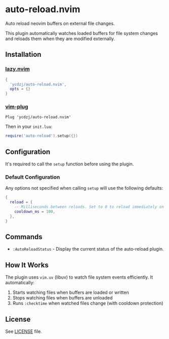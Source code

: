 # auto-reload.nvim

Auto reload neovim buffers on external file changes.

This plugin automatically watches loaded buffers for file system changes and
reloads them when they are modified externally.

## Installation

### [lazy.nvim](https://github.com/folke/lazy.nvim)

```lua
{
  'ycdzj/auto-reload.nvim',
  opts = {}
}
```

### [vim-plug](https://github.com/junegunn/vim-plug)

```vim
Plug 'ycdzj/auto-reload.nvim'
```

Then in your `init.lua`:

```lua
require('auto-reload').setup({})
```

## Configuration

It's required to call the `setup` function before using the plugin.

### Default Configuration

Any options not specified when calling `setup` will use the following defaults:

```lua
{
  reload = {
    -- Milliseconds between reloads. Set to 0 to reload immediately on every file change.
    cooldown_ms = 100,
  },
}
```

## Commands

- `:AutoReloadStatus` - Display the current status of the auto-reload plugin.

## How It Works

The plugin uses `vim.uv` (libuv) to watch file system events efficiently. It
automatically:

1. Starts watching files when buffers are loaded or written
1. Stops watching files when buffers are unloaded
1. Runs `:checktime` when watched files change (with cooldown protection)

## License

See [LICENSE](LICENSE) file.
